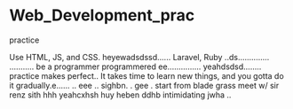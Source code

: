 # Web_Development_prac
practice

Use HTML, JS, and CSS.
 heyewadsdssd......
Laravel, Ruby ..ds..............
...........
be a programmer programmered ee...............
 yeahdsdsd........
practice makes perfect..
It takes time to learn new things, and you gotta do it gradually.e......
..
 eee ..
sighbn.
. gee . start from blade grass meet w/ sir renz
sith
hhh
yeahcxhsh
huy
heben
ddhb
intimidating
jwha
..
